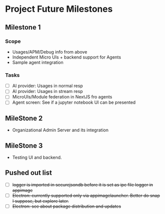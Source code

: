 # Project Future Milestones

## Milestone 1

### Scope

- Usages/APM/Debug info from above
- Independent Micro UIs + backend support for Agents
- Sample agent integration

### Tasks

- [ ] AI provider: Usages in normal resp
- [ ] AI provider: Usages in stream resp
- [ ] MicroUIs/Module federation in NextJS fro agents
- [ ] Agent screen: See if a jupyter notebook UI can be presented

## MileStone 2

- Organizational Admin Server and its integration

## MileStone 3

- Testing UI and backend.

## Pushed out list

- [ ] ~~logger is imported in securejsondb before it is set as ipc file logger in appimage~~
- [ ] ~~Electron: currently supported only via appimagelauncher. Better do snap I suppose, but explore later.~~
- [ ] ~~Electron: see about package distribution and updates~~
